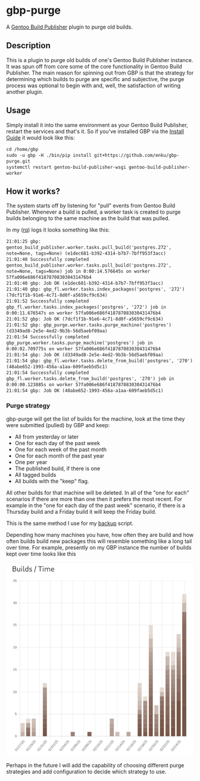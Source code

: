# gbp-purge

A [Gentoo Build Publisher](https://github.com/enku/gentoo-build-publisher)
plugin to purge old builds.

## Description

This is a plugin to purge old builds of one's Gentoo Build Publisher instance.
It was spun off from core some of the core functionality in Gentoo Build
Publisher. The main reason for spinning out from GBP is that the strategy for
determining which builds to purge are specific and subjective, the purge
process was optional to begin with and, well, the satisfaction of writing
another plugin.

## Usage

Simply install it into the same environment as your Gentoo Build Publisher,
restart the services and that's it.  So if you've installed GBP via the
[Install
Guide](https://github.com/enku/gentoo-build-publisher/blob/master/docs/how-to-install.md)
it would look like this:

```
cd /home/gbp
sudo -u gbp -H ./bin/pip install git+https://github.com/enku/gbp-purge.git
systemctl restart gentoo-build-publisher-wsgi gentoo-build-publisher-worker
```

## How it works?

The system starts off by listening for "pull" events from Gentoo Build
Publisher. Whenever a build is pulled, a worker task is created to purge
builds belonging to the same machine as the build that was pulled.

In my ([rq](https://python-rq.org/)) logs it looks something like this:

```
21:01:25 gbp: gentoo_build_publisher.worker.tasks.pull_build('postgres.272', note=None, tags=None) (e1dec681-b392-4314-b7b7-7bff953f3acc)
21:01:40 Successfully completed gentoo_build_publisher.worker.tasks.pull_build('postgres.272', note=None, tags=None) job in 0:00:14.576645s on worker 57fa006e686f418787083030431476b4
21:01:40 gbp: Job OK (e1dec681-b392-4314-b7b7-7bff953f3acc)
21:01:40 gbp: gbp_fl.worker.tasks.index_packages('postgres', '272') (7dcf1f1b-91e6-4c71-8d0f-a5659cf9c634)
21:01:52 Successfully completed gbp_fl.worker.tasks.index_packages('postgres', '272') job in 0:00:11.676547s on worker 57fa006e686f418787083030431476b4
21:01:52 gbp: Job OK (7dcf1f1b-91e6-4c71-8d0f-a5659cf9c634)
21:01:52 gbp: gbp_purge.worker.tasks.purge_machine('postgres') (d3349ad8-2e5e-4ed2-9b3b-56d5aebf09aa)
21:01:54 Successfully completed gbp_purge.worker.tasks.purge_machine('postgres') job in 0:00:02.709775s on worker 57fa006e686f418787083030431476b4
21:01:54 gbp: Job OK (d3349ad8-2e5e-4ed2-9b3b-56d5aebf09aa)
21:01:54 gbp: gbp_fl.worker.tasks.delete_from_build('postgres', '270') (48abe652-1993-456a-a1aa-609faeb5d5c1)
21:01:54 Successfully completed gbp_fl.worker.tasks.delete_from_build('postgres', '270') job in 0:00:00.123885s on worker 57fa006e686f418787083030431476b4
21:01:54 gbp: Job OK (48abe652-1993-456a-a1aa-609faeb5d5c1)
```

### Purge strategy

gbp-purge will get the list of builds for the machine, look at the time they
were submitted (pulled) by GBP and keep:

- All from yesterday or later
- One for each day of the past week
- One for each week of the past month
- One for each month of the past year
- One per year
- The published build, if there is one
- All tagged builds
- All builds with the "keep" flag.

All other builds for that machine will be deleted. In all of the "one for
each" scenarios if there are more than one then it prefers the most recent.
For example in the "one for each day of the past week" scenario, if there is a
Thursday build and a Friday build it will keep the Friday build.

This is the same method I use for my [backup](https://github.com/enku/backup)
script.

Depending how many machines you have, how often they are build and how often
builds build new packages this will resemble something like a long tail over
time. For example, presently on my GBP instance the number of builds kept over
time looks like this

![screenshot](https://raw.githubusercontent.com/enku/screenshots/refs/heads/master/gbp-purge/builds-over-time.png)

Perhaps in the future I will add the capability of choosing different purge
strategies and add configuration to decide which strategy to use.
